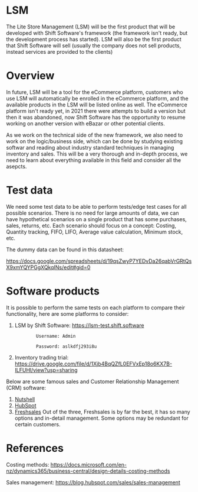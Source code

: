 LSM
=============
The Lite Store Management (LSM) will be the first product that will be developed with Shift Software's framework (the framework isn't ready, but the development process has started). LSM will also be the first product that Shift Software will sell (usually the company does not sell products, instead services are provided to the clients)

# Overview

In future, LSM will be a tool for the eCommerce platform, customers who use LSM will automatically be enrolled in the eCommerce platform, and the available products in the LSM will be listed online as well. The eCommerce platform isn't ready yet, in 2021 there were attempts to build a version but then it was abandoned, now Shift Software has the opportunity to resume working on another version with eBazar or other potential clients.

As we work on the technical side of the new framework, we also need to work on the logic/business side, which can be done by studying existing softwar and reading about industry standard techniques in managing inventory and sales. This will be a very thorough and in-depth process, we need to learn about everything available in this field and consider all the asepcts.

# Test data

We need some test data to be able to perform tests/edge test cases for all possible scenarios. There is no need for large amounts of data, we can have hypothetical scenarios on a single product that has some purchases, sales, returns, etc. Each scenario should focus on a concept: Costing, Quantity tracking, FIFO, LIFO, Average value calculation, Minimum stock, etc.  

The dummy data can be found in this datasheet: 

https://docs.google.com/spreadsheets/d/19qsZwyP7YEDvDa26qabVrGRtQsX9xmYQYPGgXQkqINs/edit#gid=0



# Software products

It is possible to perform the same tests on each platform to compare their functionality, here are some platforms to consider:

1. LSM by Shift Software: https://lsm-test.shift.software

               Username: Admin

               Password: aslkdfj293i8u

2. Inventory trading trial: https://drive.google.com/file/d/1Xjb4BqQZfL0EFVxEp18o6KX7B-ILFUHl/view?usp=sharing

Below are some famous sales and Customer Relationship Management (CRM) software:

1. [Nutshell](https://www.nutshell.com)
2. [HubSpot](https://www.hubspot.com/)
3. [Freshsales](https://www.freshworks.com/crm/lp/crm-customer-management/1/)
Out of the three, Freshsales is by far the best, it has so many options and in-detail management. Some options may be redundant for certain customers. 


# References

Costing methods:
https://docs.microsoft.com/en-nz/dynamics365/business-central/design-details-costing-methods

Sales management:
https://blog.hubspot.com/sales/sales-management

